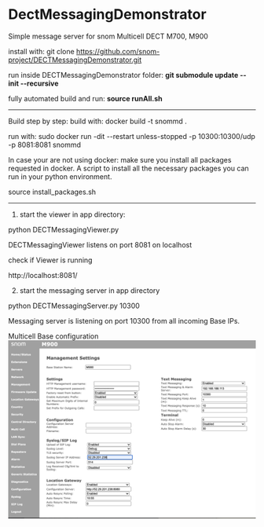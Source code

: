# DectMessagingDemonstrator
Simple message server for snom Multicell DECT M700, M900

install with:
git clone https://github.com/snom-project/DECTMessagingDemonstrator.git

run inside DECTMessagingDemonstrator folder:
**git submodule update --init --recursive**

fully automated build and run:
**source runAll.sh**

***
Build step by step:
build with:
docker build -t snommd .

run with:
sudo docker run -dit --restart unless-stopped -p 10300:10300/udp -p 8081:8081 snommd 

In case your are not using docker:
make sure you install all packages requested in docker.
A script to install all the necessary packages you can run in your python environment.

source install_packages.sh

***
1. start the viewer in app directory:

python DECTMessagingViewer.py 

DECTMessagingViewer listens on port 8081 on localhost 

check if Viewer is running

http://localhost:8081/


2. start the messaging server in app directory

python DECTMessagingServer.py 10300

Messaging server is listening on port 10300 from all incoming Base IPs. 

Multicell Base configuration 
![alt text](https://github.com/snom-project/DECTMessagingDemonstrator/blob/master/app/doc/SampleBaseConfig.png?raw=true)

